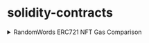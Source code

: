 # solidity-contracts

<details>
<summary>RandomWords ERC721 NFT Gas Comparison</summary>

## RandomWords ERC721 NFT Gas Comparison
For this comparison I wanted to why some ( [tweet 1](https://twitter.com/tom_hirst/status/1489320924134326275?s=20&t=N06F-yrCI8fubm_Ubkipyg), [tweet 2](https://twitter.com/shegenerates/status/1437773472285999105?s=20&t=N06F-yrCI8fubm_Ubkipyg) ) have been overriding ERC721's `tokenURI` function to view a token's metadata instead of using `setTokenUri` (from OpenZeppelin's ERC721UriStorage.sol) which I had been instructed to use in a tutorial. Turns out `setTokenUri` stores the whole Base64 encoded string for a token's metadata through a `mapping(uint256 => string)` which is an **extremely expensive** operation as seen below. It's much cheaper in gas fees to store integers representing indices in property arrays, store probably a bunch of uint8 or uint16 numbers in storage and override the `tokenURI` view function to view token metadata without costing gas.

![Screenshot from 2022-04-11 03-27-51](https://user-images.githubusercontent.com/36868915/162636353-9d60d3f7-54a2-490b-8466-299a4ad42d3b.png)

</details>
